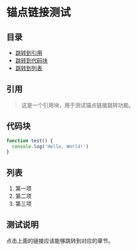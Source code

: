 # 锚点链接测试

## 目录

- [跳转到引用](#引用)
- [跳转到代码块](#代码块)
- [跳转到列表](#列表)

## 引用

> 这是一个引用块，用于测试锚点链接跳转功能。

## 代码块

```javascript
function test() {
  console.log('Hello, World!')
}
```

## 列表

1. 第一项
2. 第二项
3. 第三项

## 测试说明

点击上面的链接应该能够跳转到对应的章节。
